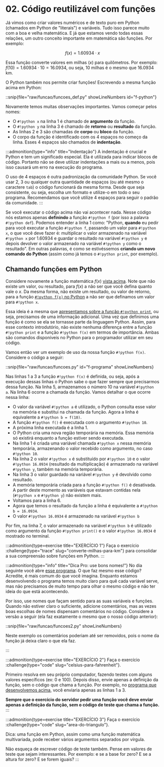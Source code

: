 # 02. Código reutilizável com funções

<span id="f-mat"></span>

Já vimos como criar valores numéricos e de texto puro em Python (chamados em Python de "literais") e variáveis. Tudo isso parece muito com a boa e velha matemática. E já que estamos vendo todas essas relações, um outro conceito importante em matemática são funções. Por exemplo:

$$f(x) = 1.60934\cdot x$$

Essa função converte valores em milhas ($x$) para quilômetros. Por exemplo: $f(10) = 1.60934\cdot 10 = 16.0934$, ou seja, 10 milhas é o mesmo que 16.0934 km.

O Python também nos permite criar funções! Escrevendo a mesma função acima em Python:

::snip{file="raw/funcao/funcoes_def.py" showLineNumbers id="f-python"}

Novamente temos muitas observações importantes. Vamos começar pelos nomes:

- O `#!python x` na linha 1 é chamado de **argumento** da função.
- O `#!python y` na linha 3 é chamado de **retorno** ou **resultado** da função.
- As linhas 2 e 3 são chamadas de **corpo** ou **bloco** da função.
- O corpo da função é identificado com os 4 espaços no começo da linha. Esses 4 espaços são chamados de **indentação**.

:::admonition{type="info" title="Indentação"}
A indentação é crucial e Python e tem um significado especial. Ela é utilizada para indicar blocos de código. Portanto não se deve utilizar indentações a mais ou a menos, pois isso causará um erro na execução do programa.

O uso de 4 espaços é outra padronização da comunidade Python. Se você usar 2, 3 ou qualquer outra quantidade de espaços (ou até mesmo o caractere `tab`) o código funcionará da mesma forma. Desde que seja consistente, ou seja, escolha um formato e utilize-o em todo o seu programa. Recomendamos que você utilize 4 espaços para seguir o padrão da comunidade.
:::

Se você executar o código acima não vai acontecer nada. Nesse código nós estamos apenas **definindo** a função `#!python f` (por isso a palavra `#!python def`). Podemos entender a linha 1 como: "Python, **quando** eu pedir para você executar a função `#!python f`, passando um valor para `#!python x`, o que você deve fazer é: multiplicar o valor armazenado na variável `#!python x` por 1.60934 e guardar o resultado na variável `#!python y` e depois devolver o valor armazenado na variável `#!python y` como o resultado". Em outras palavras, é como se estivéssemos **criando um novo comando do Python** (assim como já temos o `#!python print`, por exemplo).

## Chamando funções em Python

Considere novamente a função matemática $f(x)$ [vista acima](#f-mat). Note que não existe um valor, ou resultado, para $f(x)$ a não ser que você defina quanto vale o $x$. Da mesma forma, não existe um resultado, ou valor de retorno, para a função [`#!python f(x)` no Python](#f-python) a não ser que definamos um valor para `#!python x`.

Essa ideia é a mesma que [apresentamos sobre a função `#!python print`](#print-arg), ou seja, precisamos de uma informação adicional. Uma vez que definimos uma função é como se ela se tornasse parte da linguagem Python. Assim, para esse contexto introdutório, não existe nenhuma diferença entre a função `#!python print` e a função `#!python f(x)` em termos de importância. Ambas são comandos disponíveis no Python para o programador utilizar em seu código.

Vamos então ver um exemplo de uso da nossa função `#!python f(x)`. Considere o código a seguir:

::snip{file="raw/funcao/funcoes.py" id="f-programa" showLineNumbers}

Nas linhas 1 a 3 a função `#!python f(x)` é definida, ou seja, após a execução dessas linhas o Python sabe o que fazer sempre que precisarmos dessa função. Na linha 5, armazenamos o número 10 na variável `#!python a`. Na linha 6 ocorre a chamada da função. Vamos detalhar o que ocorre nessa linha:

- O valor da variável `#!python a` é utilizado, o Python consulta esse valor na memória e substitui na chamada da função. Agora a linha é equivalente a `#!python b = f(10)`.
- A função `#!python f()` é executada com o argumento `#!python 10`.
- A próxima linha executada é a linha 1.
- O Python cria uma nova região temporária na memória. Essa memória só existirá enquanto a função estiver sendo executada.
- Na linha 1 é criada uma variável chamada `#!python x` nessa memória temporária, armazenando o valor recebido como argumento, no caso `#!python 10`.
- Na linha 2 o valor `#!python x` é substituído por `#!python 10` e o valor `#!python 16.0934` (resultado da multiplicação) é armazenado na variável `#!python y`, também na memória temporária.
- Na linha 3 o valor guardado na variável `#!python y` é devolvido como resultado.
- A memória temporária criada para a função `#!python f()` é desativada. A partir deste momento as variáveis que estavam contidas nela (`#!python x` e `#!python y`) não existem mais.
- Voltamos para a linha 6.
- Agora que temos o resultado da função a linha é equivalente a `#!python b = 16.0934`.
- O valor `#!python 16.0934` é armazenado na variável `#!python b`

Por fim, na linha 7, o valor armazenado na variável `#!python b` é utilizado como argumento da função `#!python print()` e o valor `#!python 16.0934` é mostrado no terminal.

:::admonition{type=exercise title="EXERCÍCIO 1"}
Faça o exercício :challenge{type="trace" slug="converte-milhas-para-km"} para consolidar a sua compreensão sobre funções em Python.
:::

:::admonition{type="info" title="Dica Pro: use bons nomes!"}
No dia seguinte você abre [esse programa](#f-programa). O que faz mesmo esse código? Acredite, é mais comum do que você imagina. Enquanto estamos desenvolvendo o programa temos muito claro para quê cada variável serve, mas não precisamos de muito tempo para olhar o mesmo código e não ter ideia do que está acontecendo.

Por isso, use nomes que façam sentido para as suas variáveis e funções. Quando não estiver claro o suficiente, adicione comentários, mas as vezes boas escolhas de nomes dispensam comentários no código. Considere a versão a seguir (ela faz exatamente o mesmo que o nosso código anterior):

::snip{file="raw/funcao/funcoes2.py" showLineNumbers}

Neste exemplo os comentários poderiam até ser removidos, pois o nome da função já deixa claro o que ela faz.

:::

:::admonition{type=exercise title="EXERCÍCIO 2"}
Faça o exercício :challenge{type="code" slug="celsius-para-fahrenheit"}.

Primeiro resolva em seu próprio computador, fazendo testes com alguns valores específicos (ex: 0 e 100). Depois disso, envie apenas a definição da função, sem o código que chama a função. Por exemplo, no [programa que desenvolvemos acima](#f-programa), você enviaria apenas as linhas 1 a 3.

**Sempre que o exercício do servidor pedir uma função você deve enviar apenas a definição da função, sem o código de teste que chama a função.**
:::

:::admonition{type=exercise title="EXERCÍCIO 3"}
Faça o exercício :challenge{type="code" slug="area-do-triangulo"}.

Dica: uma função em Python, assim como uma função matemática multivariada, pode receber vários argumentos separados por vírgula.

Não esqueça de escrever código de teste também. Pense em valores de teste que sejam interessantes. Por exemplo: e se a base for zero? E se a altura for zero? E se forem iguais?
:::
